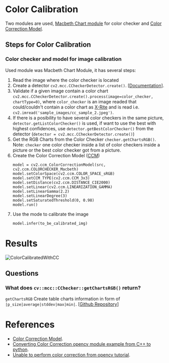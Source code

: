 # Color Calibration

Two modules are used, [Macbeth Chart module](https://docs.opencv.org/4.x/dd/d19/group__mcc.html) for color checker and [Color Correction Model](https://docs.opencv.org/4.x/de/df4/group__color__correction.html).

## Steps for Color Calibration

### Color checker and model for image calibration

Used module was Macbeth Chart Module, it has several steps:

1. Read the image where the color checker is located
2. Create a detector `cv2.mcc.CCheckerDetector.create()`. [[Documentation](https://docs.opencv.org/4.x/d9/d53/classcv_1_1mcc_1_1CCheckerDetector.html)].
3. Validate if a given image contain a color chart `cv2.mcc.CCheckerDetector.create().process(image=color_checker, chartType=0)`, where `color_checker` is an image readed that could/couldn't contain a color chart as [X-Rite](https://www.xrite.com/categories/calibration-profiling/colorchecker-classic) and is read i.e. `cv2.imread('sample_images/cc_sample_2.jpeg')`.
4. If there is a posibility to have several color checkers in the same picture, `detector.getListColorChecker()` is used, if want to use the best with highest confidences, use `detector.getBestColorChecker()` from the detector (`detector = cv2.mcc.CCheckerDetector.create()`)
5. Get the RGB Charts from the Color Checker `checker.getChartsRGB()`. Note: `checker` one color checker inside a list of color checkers inside a picture or the best color checker got from a picture.
6. Create the Color Correction Model ([CCM](https://docs.opencv.org/4.x/de/df4/group__color__correction.html))
   ```
   model = cv2.ccm_ColorCorrectionModel(src, cv2.ccm.COLORCHECKER_Macbeth)
   model.setColorSpace(cv2.ccm.COLOR_SPACE_sRGB)
   model.setCCM_TYPE(cv2.ccm.CCM_3x3)
   model.setDistance(cv2.ccm.DISTANCE_CIE2000)
   model.setLinear(cv2.ccm.LINEARIZATION_GAMMA)
   model.setLinearGamma(2.2)
   model.setLinearDegree(3)
   model.setSaturatedThreshold(0, 0.98)
   model.run()
   ```
8. Use the mode to calibrate the image
   ```
   model.infer(to_be_calibrated_img)
   ```

# Results

![ColorCalibratedWithCC](https://github.com/user-attachments/assets/8ac9ceb8-155e-457c-91a2-8032ba693c50)

## Questions

### What does `cv::mcc::CChecker::getChartsRGB()` return?

`getChartsRGB` Create table charts information in form of `|p_size|average|stddev|max|min|`. [[Github Repository](https://github.com/opencv/opencv_contrib/blob/4.8.0/modules/mcc/src/checker_detector.cpp#L1237)]



# References
* [Color Correction Model](https://docs.opencv.org/4.x/d1/dc1/tutorial_ccm_color_correction_model.html).
* [Converting Color Correction opencv module example from C++ to python](https://stackoverflow.com/questions/66302777/converting-color-correction-opencv-module-example-from-c-to-python).
* [Unable to perform color correction from opencv tutorial](https://forum.opencv.org/t/unable-to-perform-color-correction-from-opencv-tutorial/2141).
